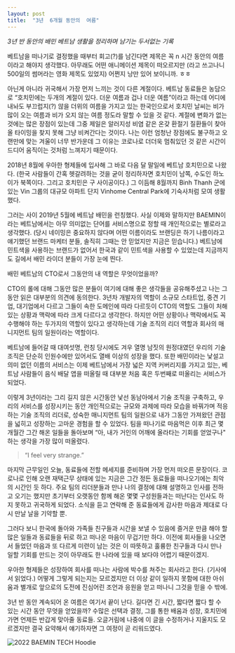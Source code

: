 ```yaml
---
layout: post
title:  "3년  6개월 동안의  여름"
---
```


*3년 반 동안의 배민 베트남 생활을 정리하며 남기는 두서없는 기록*



베트남을 떠나기로 결정했을 때부터 회고(?)를 남긴다면 제목은 꼭 n 시간 동안의 여름이라고 해야지 생각했다. 아무래도 어떤 애니메이션 제목이 떠오르지만 (라고 쓰고나니 500일의 썸머라는 영화 제목도 있었지) 어쩐지 낭만 있어 보이니까. ㅎㅎ



아닌게 아니라 귀국해서 가장 먼저 느끼는 것이 다른 계절이다. 베트남 동료들은 농담으로 “호치민에는 두개의 계절이 있다. 더운 여름과 겁나 더운 여름”이라고 하는데 어디에 내놔도 부끄럽지(?) 않을 더위의 여름을 가지고 있는 한국인으로서 호치민 날씨는 비가 많이 오는 여름과 비가 오지 않는 여름 정도라 말할 수 있을 것 같다. 계절에 변화가 없는 것에는 많은 장점이 있는데 그중 제일은 알러지성 비염 같은 온갖 환절기 질환들이 찾아올 타이밍을 찾지 못해 그냥 비켜간다는 것이다. 나는 이런 엄청난 장점에도 불구하고 오랜만에 맞는 겨울이 너무 반가운데 그 이유는 코로나로 더더욱 멈춰있던 것 같은 시간이 드디어 움직이는 것처럼 느껴지기 때문이다.



2018년 8월에 우아한 형제들에 입사해 그 바로 다음 달 말일에 베트남 호치민으로 나왔다. (한국 사람들이 간혹 헷갈려하는 것을 굳이 정리하자면 호치민이 남쪽, 수도인 하노이가 북쪽이다. 그리고 호치민은 구 사이공이다.) 그 이듬해 8월까지 Binh Thanh 군에 있는 Vin 그룹의 대규모 아파트 단지 Vinhome Central Park에 기숙사처럼 모여 생활했다.



그러는 사이 2019년 5월에 베트남 배민을 런칭했다. 사실 이제와 말하지만 BAEMIN이라는 베트남에서는 아무 의미없는 단어를 서비스명으로 정할 때 개인적으로는 별로라고 생각했다. (당시 네이밍은 중요하지 않다며 어떤 이름이라도 브랜딩은 하기 나름이라고 얘기했던 브랜드 마케터 분들, 솔직히 그때는 안 믿었지만 지금은 믿습니다.) 베트남에 민트색을 사용하는 브랜드가 없어서 한국과 같이 민트색을 사용할 수 있었는데 지금까지도 길에서 배민 라이더 분들이 가장 눈에 띈다.



배민 베트남의 CTO로서 그동안의 내 역할은 무엇이었을까?



CTO의 롤에 대해 그동안 많은 분들이 여기에 대해 좋은 생각들을 공유해주셨고 나는 그동안 읽은 대부분의 의견에 동의한다. 3년차 개발자의 역할이 소규모 스타트업, 중견 기업, 대기업에서 다르고 그들이 속한 도메인에 따라 다르듯이 CTO의 역할도 그들이 처해있는 상황과 맥락에 따라 크게 다르다고 생각한다. 하지만 어떤 상황이나 맥락에서도 꼭 수행해야 하는 두가지의 역할이 있다고 생각하는데 기술 조직의 리더 역할과 회사의 매니지먼트 팀의 일원이라는 역할이다. 



베트남에 들어갈 때 대여섯명, 런칭 당시에도 겨우 열명 남짓의 원정대였던 우리의 기술 조직은 단순히 인원수에만 있어서도 열배 이상의 성장을 했다. 또한 배민이라는 낯설고 의미 없던 이름의 서비스는 이제 베트남에서 가장 넓은 지역 커버리지를 가지고 있는, 베트남 사람들이 음식 배달 앱을 떠올릴 때 대부분 처음 혹은 두번째로 떠올리는 서비스가 되었다. 



이렇게 3년이라는 그리 길지 않은 시간동안 낯선 동남아에서 기술 조직을 구축하고, 우리의 서비스를 성장시키는 동안 개인적으로는 규모와 과제에 따라 모습을 바꿔가며 적응하는 기술 조직의 리더로, 성숙한 매니지먼트 팀의 일원으로 내가 그동안 가져왔던 관점을 넓히고 성장하는 고마운 경험을 할 수 있었다. 팀을 떠나기로 마음먹은 이후 최근 몇개월간 그간 해온 일들을 돌아보며 “아, 내가 거인의 어깨에 올라타는 기회를 얻었구나" 하는 생각을 가장 많이 떠올렸다.



> “I feel very strange.”



마지막 근무일인 오늘, 동료들에 전할 메세지를 준비하며 가장 먼저 떠오른 문장이다. 코로나로 인해 오랜 재택근무 상태에 있는 지금은 그간 정든 동료들을 떠나오기에는 최악의 시간인 듯 하다. 주요 팀의 리더분들과 만나 나의 결정에 대해 설명하고 인사를 전하고 오기는 했지만 초기부터 오랫동안 함께 해온 몇몇 구성원들과는 떠난다는 인사도 하지 못하고 귀국하게 되었다. 소식을 듣고 연락해 준 동료들에게 감사한 마음과 제대로 다시 만날 날을 기약할 뿐. 



그러다 보니 한국에 돌아와 가족들 친구들과 시간을 보낼 수 있음에 즐거운 만큼 해야 할 많은 일들과 동료들을 뒤로 하고 떠나온 마음이 무겁기만 하다. 이전에 회사들을 나오면서 들었던 마음과 또 다르게 미련이 남는 것은 이 따뜻하고 훌륭한 친구들과 다시 만나 일할 기회를 만드는 것이 아무래도 한 나라에 있을 때 보다야 어렵기 때문이겠지.



우아한 형제들은 성장하여 회사를 떠나는 사람에 박수를 쳐주는 회사라고 한다. (기사에서 읽었다.) 어떻게 그렇게 되는지는 모르겠지만 더 이상 같이 일하지 못함에 대한 아쉬움과 별개로 앞으로의 도전에 진심어린 조언과 응원을 얻고 떠나니 그것을 믿을 수 밖에.



3년 반 동안 계속되어 온 여름은 여기서 끝이 난다. 길다면 긴 시간, 짧다면 짧다 할 수 있는 시간 동안 무엇을 얻었을까? 수많은 선택과 결정, 그를 통한 배움과 성장, 호치민에 가면 언제든 반갑게 맞아줄 동료들. 오글거림에 나중에 이 글을 수정하거나 지울지도 모르겠지만 결국 요약해서 얘기하자면 그 여정이 곧 리워드였다.


![2022 BAEMIN TECH Hoodie]({{site.url}}/assets/baemin-tech.jpeg )
